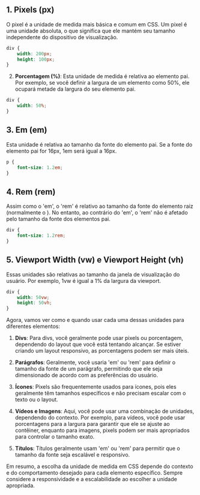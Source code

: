 ## 1. Pixels (px)
O pixel é a unidade de medida mais básica e comum em CSS. Um pixel é uma unidade absoluta, o que significa que ele mantém seu tamanho independente do dispositivo de visualização. 

```css
div {
    width: 200px;
    height: 100px;
}
```

2. **Porcentagem (%)**: Esta unidade de medida é relativa ao elemento pai. Por exemplo, se você definir a largura de um elemento como 50%, ele ocupará metade da largura do seu elemento pai.

```css
div {
    width: 50%;
}
```

## 3. Em (em)
Esta unidade é relativa ao tamanho da fonte do elemento pai. Se a fonte do elemento pai for 16px, 1em será igual a 16px.

```css
p {
    font-size: 1.2em;
}
```

## 4. Rem (rem)
Assim como o 'em', o 'rem' é relativo ao tamanho da fonte do elemento raiz (normalmente o <html>). No entanto, ao contrário do 'em', o 'rem' não é afetado pelo tamanho da fonte dos elementos pai.

```css
div {
    font-size: 1.2rem;
}
```

## 5. Viewport Width (vw) e Viewport Height (vh)
Essas unidades são relativas ao tamanho da janela de visualização do usuário. Por exemplo, 1vw é igual a 1% da largura da viewport.

```css
div {
    width: 50vw;
    height: 50vh;
}
```

Agora, vamos ver como e quando usar cada uma dessas unidades para diferentes elementos:

1. **Divs**: Para divs, você geralmente pode usar pixels ou porcentagem, dependendo do layout que você está tentando alcançar. Se estiver criando um layout responsivo, as porcentagens podem ser mais úteis.

2. **Parágrafos**: Geralmente, você usaria 'em' ou 'rem' para definir o tamanho da fonte de um parágrafo, permitindo que ele seja dimensionado de acordo com as preferências do usuário.

3. **Ícones**: Pixels são frequentemente usados para ícones, pois eles geralmente têm tamanhos específicos e não precisam escalar com o texto ou o layout.

4. **Vídeos e Imagens**: Aqui, você pode usar uma combinação de unidades, dependendo do contexto. Por exemplo, para vídeos, você pode usar porcentagens para a largura para garantir que ele se ajuste ao contêiner, enquanto para imagens, pixels podem ser mais apropriados para controlar o tamanho exato.

5. **Títulos**: Títulos geralmente usam 'em' ou 'rem' para permitir que o tamanho da fonte seja escalável e responsivo.

Em resumo, a escolha da unidade de medida em CSS depende do contexto e do comportamento desejado para cada elemento específico. Sempre considere a responsividade e a escalabilidade ao escolher a unidade apropriada.